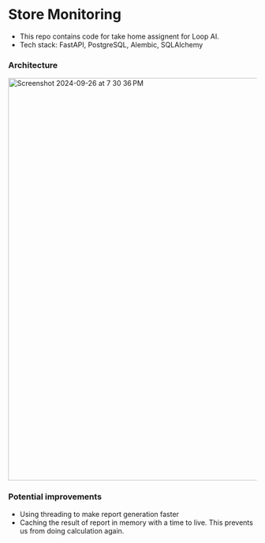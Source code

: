 # Store Monitoring

- This repo contains code for take home assignent for Loop AI.
- Tech stack: FastAPI, PostgreSQL, Alembic, SQLAlchemy

### Architecture
<img width="817" alt="Screenshot 2024-09-26 at 7 30 36 PM" src="https://github.com/user-attachments/assets/1dcec479-c2bb-4d33-8930-17fe169fe52d">

### Potential improvements
- Using threading to make report generation faster
- Caching the result of report in memory with a time to live. This prevents us from doing calculation again.
